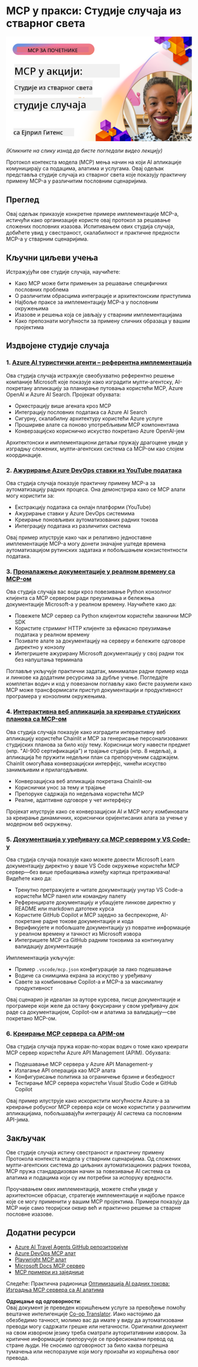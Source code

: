 <!--
CO_OP_TRANSLATOR_METADATA:
{
  "original_hash": "61a160248efabe92b09d7b08293d17db",
  "translation_date": "2025-08-18T21:26:43+00:00",
  "source_file": "09-CaseStudy/README.md",
  "language_code": "sr"
}
-->
# MCP у пракси: Студије случаја из стварног света

[![MCP у пракси: Студије случаја из стварног света](../../../translated_images/10.3262cc80b4de5071fde8ba74c5c5d6738a0a9f398dcc0423f0210f632e2238b8.sr.png)](https://youtu.be/IxshWb2Az5w)

_(Кликните на слику изнад да бисте погледали видео лекцију)_

Протокол контекста модела (MCP) мења начин на који AI апликације комуницирају са подацима, алатима и услугама. Овај одељак представља студије случаја из стварног света које показују практичну примену MCP-а у различитим пословним сценаријима.

## Преглед

Овај одељак приказује конкретне примере имплементације MCP-а, истичући како организације користе овај протокол за решавање сложених пословних изазова. Испитивањем ових студија случаја, добићете увид у свестраност, скалабилност и практичне предности MCP-а у стварним сценаријима.

## Кључни циљеви учења

Истражујући ове студије случаја, научићете:

- Како MCP може бити примењен за решавање специфичних пословних проблема
- О различитим обрасцима интеграције и архитектонским приступима
- Најбоље праксе за имплементацију MCP-а у пословним окружењима
- Изазове и решења која се јављају у стварним имплементацијама
- Како препознати могућности за примену сличних образаца у вашим пројектима

## Издвојене студије случаја

### 1. [Azure AI туристички агенти – референтна имплементација](./travelagentsample.md)

Ова студија случаја истражује свеобухватно референтно решење компаније Microsoft које показује како изградити мулти-агентску, AI-покретану апликацију за планирање путовања користећи MCP, Azure OpenAI и Azure AI Search. Пројекат обухвата:

- Оркестрацију више агената кроз MCP
- Интеграцију пословних података са Azure AI Search
- Сигурну, скалабилну архитектуру користећи Azure услуге
- Прошириве алате са поново употребљивим MCP компонентама
- Конверзацијско корисничко искуство покретано Azure OpenAI-јем

Архитектонски и имплементациони детаљи пружају драгоцене увиде у изградњу сложених, мулти-агентских система са MCP-ом као слојем координације.

### 2. [Ажурирање Azure DevOps ставки из YouTube података](./UpdateADOItemsFromYT.md)

Ова студија случаја показује практичну примену MCP-а за аутоматизацију радних процеса. Она демонстрира како се MCP алати могу користити за:

- Екстракцију података са онлајн платформи (YouTube)
- Ажурирање ставки у Azure DevOps системима
- Креирање поновљивих аутоматизованих радних токова
- Интеграцију података из различитих система

Овај пример илуструје како чак и релативно једноставне имплементације MCP-а могу донети значајне уштеде времена аутоматизацијом рутинских задатака и побољшањем конзистентности података.

### 3. [Проналажење документације у реалном времену са MCP-ом](./docs-mcp/README.md)

Ова студија случаја вас води кроз повезивање Python конзолног клијента са MCP сервером ради преузимања и бележења документације Microsoft-а у реалном времену. Научићете како да:

- Повежете MCP сервер са Python клијентом користећи званични MCP SDK
- Користите стриминг HTTP клијенте за ефикасно преузимање података у реалном времену
- Позивате алате за документацију на серверу и бележите одговоре директно у конзолу
- Интегришете ажурирану Microsoft документацију у свој радни ток без напуштања терминала

Поглавље укључује практични задатак, минималан радни пример кода и линкове ка додатним ресурсима за дубље учење. Погледајте комплетан водич и код у повезаном поглављу како бисте разумели како MCP може трансформисати приступ документацији и продуктивност програмера у конзолним окружењима.

### 4. [Интерактивна веб апликација за креирање студијских планова са MCP-ом](./docs-mcp/README.md)

Ова студија случаја показује како изградити интерактивну веб апликацију користећи Chainlit и MCP за генерисање персонализованих студијских планова за било коју тему. Корисници могу навести предмет (нпр. "AI-900 сертификација") и трајање студија (нпр. 8 недеља), а апликација ће пружити недељни план са препорученим садржајем. Chainlit омогућава конверзацијски интерфејс, чинећи искуство занимљивим и прилагодљивим.

- Конверзацијска веб апликација покретана Chainlit-ом
- Кориснички унос за тему и трајање
- Препоруке садржаја по недељама користећи MCP
- Реалне, адаптивне одговоре у чет интерфејсу

Пројекат илуструје како се конверзацијски AI и MCP могу комбиновати за креирање динамичних, кориснички оријентисаних алата за учење у модерном веб окружењу.

### 5. [Документација у уређивачу са MCP сервером у VS Code-у](./docs-mcp/README.md)

Ова студија случаја показује како можете довести Microsoft Learn документацију директно у ваше VS Code окружење користећи MCP сервер—без више пребацивања између картица претраживача! Видећете како да:

- Тренутно претражујете и читате документацију унутар VS Code-а користећи MCP панел или командну палету
- Референцирате документацију и убацујете линкове директно у README или markdown датотеке курса
- Користите GitHub Copilot и MCP заједно за беспрекорне, AI-покретане радне токове документације и кода
- Верификујете и побољшате документацију уз повратне информације у реалном времену и тачност из Microsoft извора
- Интегришете MCP са GitHub радним токовима за континуалну валидацију документације

Имплементација укључује:

- Пример `.vscode/mcp.json` конфигурације за лако подешавање
- Водиче са снимцима екрана за искуство у уређивачу
- Савете за комбиновање Copilot-а и MCP-а за максималну продуктивност

Овај сценарио је идеалан за ауторе курсева, писце документације и програмере који желе да остану фокусирани у свом уређивачу док раде са документацијом, Copilot-ом и алатима за валидацију—све покретано MCP-ом.

### 6. [Креирање MCP сервера са APIM-ом](./apimsample.md)

Ова студија случаја пружа корак-по-корак водич о томе како креирати MCP сервер користећи Azure API Management (APIM). Обухвата:

- Подешавање MCP сервера у Azure API Management-у
- Излагање API операција као MCP алата
- Конфигурисање политика за ограничење брзине и безбедност
- Тестирање MCP сервера користећи Visual Studio Code и GitHub Copilot

Овај пример илуструје како искористити могућности Azure-а за креирање робусног MCP сервера који се може користити у различитим апликацијама, побољшавајући интеграцију AI система са пословним API-јима.

## Закључак

Ове студије случаја истичу свестраност и практичну примену Протокола контекста модела у стварним сценаријима. Од сложених мулти-агентских система до циљаних аутоматизационих радних токова, MCP пружа стандардизован начин за повезивање AI система са алатима и подацима који су им потребни за испоруку вредности.

Проучавањем ових имплементација, можете стећи увиде у архитектонске обрасце, стратегије имплементације и најбоље праксе које се могу применити у вашим MCP пројектима. Примери показују да MCP није само теоријски оквир већ и практично решење за стварне пословне изазове.

## Додатни ресурси

- [Azure AI Travel Agents GitHub репозиторијум](https://github.com/Azure-Samples/azure-ai-travel-agents)
- [Azure DevOps MCP алат](https://github.com/microsoft/azure-devops-mcp)
- [Playwright MCP алат](https://github.com/microsoft/playwright-mcp)
- [Microsoft Docs MCP сервер](https://github.com/MicrosoftDocs/mcp)
- [MCP примери из заједнице](https://github.com/microsoft/mcp)

Следеће: Практична радионица [Оптимизација AI радних токова: Изградња MCP сервера са AI алатима](../10-StreamliningAIWorkflowsBuildingAnMCPServerWithAIToolkit/README.md)

**Одрицање од одговорности**:  
Овај документ је преведен коришћењем услуге за превођење помоћу вештачке интелигенције [Co-op Translator](https://github.com/Azure/co-op-translator). Иако настојимо да обезбедимо тачност, молимо вас да имате у виду да аутоматизовани преводи могу садржати грешке или нетачности. Оригинални документ на свом изворном језику треба сматрати ауторитативним извором. За критичне информације препоручује се професионални превод од стране људи. Не сносимо одговорност за било каква погрешна тумачења или неспоразуме који могу произаћи из коришћења овог превода.